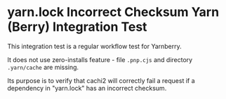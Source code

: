 # yarn.lock Incorrect Checksum Yarn (Berry) Integration Test

This integration test is a regular workflow test for Yarnberry.

It does not use zero-installs feature - file `.pnp.cjs` and directory
`.yarn/cache` are missing.

Its purpose is to verify that cachi2 will correctly fail a request if a
dependency in "yarn.lock" has an incorrect checksum.
